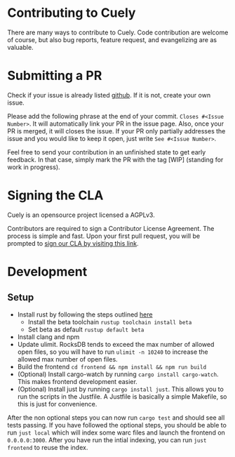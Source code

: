 # Contributing to Cuely
There are many ways to contribute to Cuely.
Code contribution are welcome of course, but also
bug reports, feature request, and evangelizing are as valuable.

# Submitting a PR
Check if your issue is already listed [github](https://github.com/cuely/cuely/issues).
If it is not, create your own issue.

Please add the following phrase at the end of your commit.  `Closes #<Issue Number>`.
It will automatically link your PR in the issue page. Also, once your PR is merged, it will
closes the issue. If your PR only partially addresses the issue and you would like to
keep it open, just write `See #<Issue Number>`.

Feel free to send your contribution in an unfinished state to get early feedback.
In that case, simply mark the PR with the tag [WIP] (standing for work in progress).

# Signing the CLA
Cuely is an opensource project licensed a AGPLv3.

Contributors are required to sign a Contributor License Agreement.
The process is simple and fast. Upon your first pull request, you will be prompted to
[sign our CLA by visiting this link](https://cla-assistant.io/cuely/cuely).

# Development
## Setup
* Install rust by following the steps outlined [here](https://www.rust-lang.org/tools/install)
    * Install the beta toolchain `rustup toolchain install beta`
    * Set beta as default `rustup default beta`
* Install clang and npm
* Update ulimit. RocksDB tends to exceed the max number of allowed open files, so you will have to run `ulimit -n 10240` to increase the allowed max number of open files.
* Build the frontend `cd frontend && npm install && npm run build`
* (Optional) Install cargo-watch by running `cargo install cargo-watch`. This makes frontend development easier.
* (Optional) Install just by running `cargo install just`. This allows you to run the scripts in the Justfile. A Justfile is basically a simple Makefile, so this is just for convenience.
  
After the non optional steps you can now run `cargo test` and should see all tests passing. If you have followed the optional steps, you should be able to run `just local` which will index some warc files and launch the frontend on `0.0.0.0:3000`.
After you have run the intial indexing, you can run `just frontend` to reuse the index.
